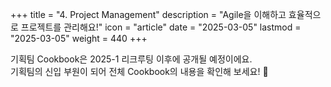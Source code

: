 +++
title = "4. Project Management"
description = "Agile을 이해하고 효율적으로 프로젝트를 관리해요!"
icon = "article"
date = "2025-03-05"
lastmod = "2025-03-05"
weight = 440 
+++

기획팀 Cookbook은 2025-1 리크루팅 이후에 공개될 예정이에요.   
기획팀의 신입 부원이 되어 전체 Cookbook의 내용을 확인해 보세요! 🤗
